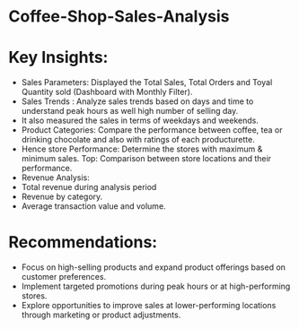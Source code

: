 # Coffee-Shop-Sales-Analysis

# Key Insights:
- Sales Parameters: Displayed the Total Sales, Total Orders and Toyal Quantity sold (Dashboard with Monthly Filter).
- Sales Trends : Analyze sales trends based on days and time to understand peak hours as well high number of selling day.
- It also measured the sales in terms of weekdays and weekends.
- Product Categories: Compare the performance between coffee, tea or drinking chocolate and also with ratings of each producturette.
- Hence store Performance: Determine the stores with maximum & minimum sales. Top: Comparison between store locations and their performance.
- Revenue Analysis:
- Total revenue during analysis period
- Revenue by category.
- Average transaction value and volume.
# Recommendations:
- Focus on high-selling products and expand product offerings based on customer preferences.
- Implement targeted promotions during peak hours or at high-performing stores.
- Explore opportunities to improve sales at lower-performing locations through marketing or product adjustments.
